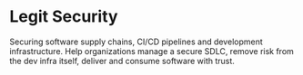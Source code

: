 # Legit Security
Securing software supply chains, CI/CD pipelines and development infrastructure. Help organizations manage a secure SDLC, remove risk from the dev infra itself, deliver and consume software with trust.
